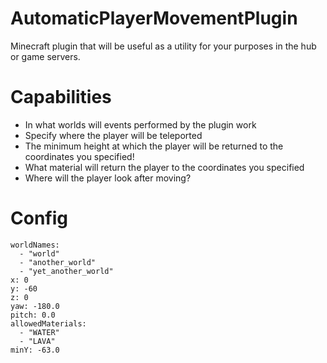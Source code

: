 # AutomaticPlayerMovementPlugin
Minecraft plugin that will be useful as a utility for your purposes in the hub or game servers.

# Capabilities

- In what worlds will events performed by the plugin work
- Specify where the player will be teleported
- The minimum height at which the player will be returned to the coordinates you specified!
- What material will return the player to the coordinates you specified
- Where will the player look after moving?

# Config
```
worldNames:
  - "world"
  - "another_world"
  - "yet_another_world"
x: 0
y: -60
z: 0
yaw: -180.0
pitch: 0.0
allowedMaterials:
  - "WATER"
  - "LAVA"
minY: -63.0
```
